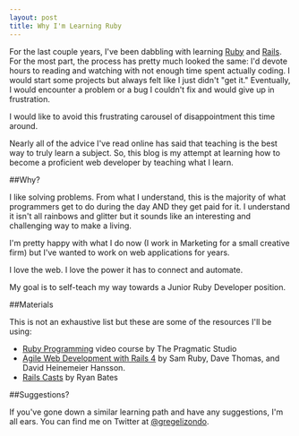 ```yaml
---
layout: post
title: Why I'm Learning Ruby
---
```

For the last couple years, I've been dabbling with learning [Ruby](http://www.ruby-lang.org) and [Rails](http://rubyonrails.org/). For the most part, the process has pretty much looked the same: I'd devote hours to reading and watching with not enough time spent actually coding. I would start some projects but always felt like I just didn't "get it." Eventually, I would encounter a problem or a bug I couldn't fix and would give up in frustration.

I would like to avoid this frustrating carousel of disappointment this time around.

Nearly all of the advice I've read online has said that teaching is the best way to truly learn a subject. So, this blog is my attempt at learning how to become a proficient web developer by teaching what I learn.

##Why?

I like solving problems. From what I understand, this is the majority of what programmers get to do during the day AND they get paid for it. I understand it isn't all rainbows and glitter but it sounds like an interesting and challenging way to make a living.

I'm pretty happy with what I do now (I work in Marketing for a small creative firm) but I've wanted to work on web applications for years.

I love the web. I love the power it has to connect and automate.

My goal is to self-teach my way towards a Junior Ruby Developer position.

##Materials

This is not an exhaustive list but these are some of the resources I'll be using:

* [Ruby Programming](http://pragmaticstudio.com/ruby/) video course by The Pragmatic Studio
* [Agile Web Development with Rails 4](http://www.amazon.com/Agile-Development-Rails-Facets-Ruby/dp/1937785564/) by Sam Ruby, Dave Thomas, and David Heinemeier Hansson.
* [Rails Casts](http://railscasts.com/) by Ryan Bates

##Suggestions?

If you've gone down a similar learning path and have any suggestions, I'm all ears. You can find me on Twitter at [@gregelizondo](https://twitter.com/gregelizondo).

